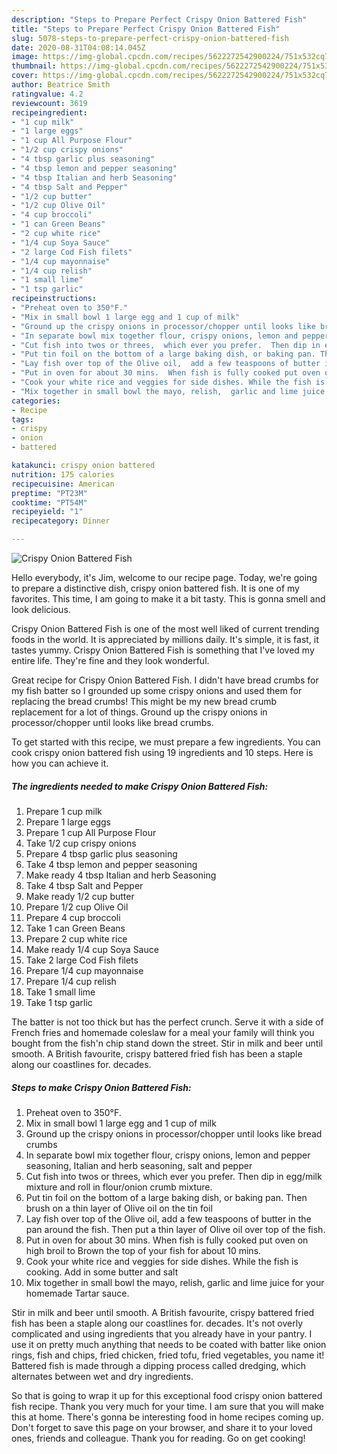 ```yaml
---
description: "Steps to Prepare Perfect Crispy Onion Battered Fish"
title: "Steps to Prepare Perfect Crispy Onion Battered Fish"
slug: 5078-steps-to-prepare-perfect-crispy-onion-battered-fish
date: 2020-08-31T04:08:14.045Z
image: https://img-global.cpcdn.com/recipes/5622272542900224/751x532cq70/crispy-onion-battered-fish-recipe-main-photo.jpg
thumbnail: https://img-global.cpcdn.com/recipes/5622272542900224/751x532cq70/crispy-onion-battered-fish-recipe-main-photo.jpg
cover: https://img-global.cpcdn.com/recipes/5622272542900224/751x532cq70/crispy-onion-battered-fish-recipe-main-photo.jpg
author: Beatrice Smith
ratingvalue: 4.2
reviewcount: 3619
recipeingredient:
- "1 cup milk"
- "1 large eggs"
- "1 cup All Purpose Flour"
- "1/2 cup crispy onions"
- "4 tbsp garlic plus seasoning"
- "4 tbsp lemon and pepper seasoning"
- "4 tbsp Italian and herb Seasoning"
- "4 tbsp Salt and Pepper"
- "1/2 cup butter"
- "1/2 cup Olive Oil"
- "4 cup broccoli"
- "1 can Green Beans"
- "2 cup white rice"
- "1/4 cup Soya Sauce"
- "2 large Cod Fish filets"
- "1/4 cup mayonnaise"
- "1/4 cup relish"
- "1 small lime"
- "1 tsp garlic"
recipeinstructions:
- "Preheat oven to 350°F."
- "Mix in small bowl 1 large egg and 1 cup of milk"
- "Ground up the crispy onions in processor/chopper until looks like bread crumbs"
- "In separate bowl mix together flour, crispy onions, lemon and pepper seasoning, Italian and herb seasoning, salt and pepper"
- "Cut fish into twos or threes,  which ever you prefer.  Then dip in egg/milk mixture and roll in flour/onion crumb mixture."
- "Put tin foil on the bottom of a large baking dish, or baking pan. Then brush on a thin layer of Olive oil on the tin foil"
- "Lay fish over top of the Olive oil,  add a few teaspoons of butter in the pan around the fish. Then put a thin layer of Olive oil over top of the fish."
- "Put in oven for about 30 mins.  When fish is fully cooked put oven on high broil to Brown the top of your fish for about 10 mins."
- "Cook your white rice and veggies for side dishes. While the fish is cooking.  Add in some butter and salt"
- "Mix together in small bowl the mayo, relish,  garlic and lime juice for your homemade Tartar sauce."
categories:
- Recipe
tags:
- crispy
- onion
- battered

katakunci: crispy onion battered 
nutrition: 175 calories
recipecuisine: American
preptime: "PT23M"
cooktime: "PT54M"
recipeyield: "1"
recipecategory: Dinner

---
```



![Crispy Onion Battered Fish](https://img-global.cpcdn.com/recipes/5622272542900224/751x532cq70/crispy-onion-battered-fish-recipe-main-photo.jpg)

Hello everybody, it's Jim, welcome to our recipe page. Today, we're going to prepare a distinctive dish, crispy onion battered fish. It is one of my favorites. This time, I am going to make it a bit tasty. This is gonna smell and look delicious.

Crispy Onion Battered Fish is one of the most well liked of current trending foods in the world. It is appreciated by millions daily. It's simple, it is fast, it tastes yummy. Crispy Onion Battered Fish is something that I've loved my entire life. They're fine and they look wonderful.

Great recipe for Crispy Onion Battered Fish. I didn&#39;t have bread crumbs for my fish batter so I grounded up some crispy onions and used them for replacing the bread crumbs! This might be my new bread crumb replacement for a lot of things. Ground up the crispy onions in processor/chopper until looks like bread crumbs.


To get started with this recipe, we must prepare a few ingredients. You can cook crispy onion battered fish using 19 ingredients and 10 steps. Here is how you can achieve it.

<!--inarticleads1-->

##### The ingredients needed to make Crispy Onion Battered Fish:

1. Prepare 1 cup milk
1. Prepare 1 large eggs
1. Prepare 1 cup All Purpose Flour
1. Take 1/2 cup crispy onions
1. Prepare 4 tbsp garlic plus seasoning
1. Take 4 tbsp lemon and pepper seasoning
1. Make ready 4 tbsp Italian and herb Seasoning
1. Take 4 tbsp Salt and Pepper
1. Make ready 1/2 cup butter
1. Prepare 1/2 cup Olive Oil
1. Prepare 4 cup broccoli
1. Take 1 can Green Beans
1. Prepare 2 cup white rice
1. Make ready 1/4 cup Soya Sauce
1. Take 2 large Cod Fish filets
1. Prepare 1/4 cup mayonnaise
1. Prepare 1/4 cup relish
1. Take 1 small lime
1. Take 1 tsp garlic


The batter is not too thick but has the perfect crunch. Serve it with a side of French fries and homemade coleslaw for a meal your family will think you bought from the fish&#39;n chip stand down the street. Stir in milk and beer until smooth. A British favourite, crispy battered fried fish has been a staple along our coastlines for. decades. 

<!--inarticleads2-->

##### Steps to make Crispy Onion Battered Fish:

1. Preheat oven to 350°F.
1. Mix in small bowl 1 large egg and 1 cup of milk
1. Ground up the crispy onions in processor/chopper until looks like bread crumbs
1. In separate bowl mix together flour, crispy onions, lemon and pepper seasoning, Italian and herb seasoning, salt and pepper
1. Cut fish into twos or threes,  which ever you prefer.  Then dip in egg/milk mixture and roll in flour/onion crumb mixture.
1. Put tin foil on the bottom of a large baking dish, or baking pan. Then brush on a thin layer of Olive oil on the tin foil
1. Lay fish over top of the Olive oil,  add a few teaspoons of butter in the pan around the fish. Then put a thin layer of Olive oil over top of the fish.
1. Put in oven for about 30 mins.  When fish is fully cooked put oven on high broil to Brown the top of your fish for about 10 mins.
1. Cook your white rice and veggies for side dishes. While the fish is cooking.  Add in some butter and salt
1. Mix together in small bowl the mayo, relish,  garlic and lime juice for your homemade Tartar sauce.


Stir in milk and beer until smooth. A British favourite, crispy battered fried fish has been a staple along our coastlines for. decades. It&#39;s not overly complicated and using ingredients that you already have in your pantry. I use it on pretty much anything that needs to be coated with batter like onion rings, fish and chips, fried chicken, fried tofu, fried vegetables, you name it! Battered fish is made through a dipping process called dredging, which alternates between wet and dry ingredients. 

So that is going to wrap it up for this exceptional food crispy onion battered fish recipe. Thank you very much for your time. I am sure that you will make this at home. There's gonna be interesting food in home recipes coming up. Don't forget to save this page on your browser, and share it to your loved ones, friends and colleague. Thank you for reading. Go on get cooking!
